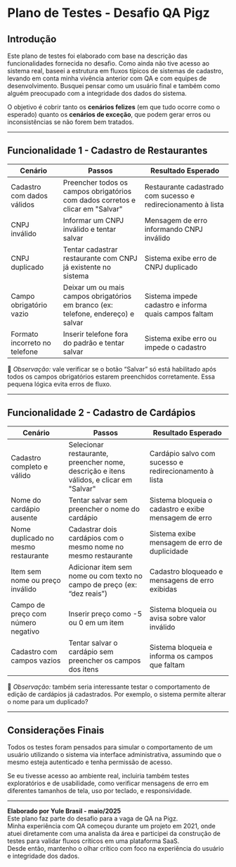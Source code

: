 # Plano de Testes - Desafio QA Pigz

## Introdução

Este plano de testes foi elaborado com base na descrição das funcionalidades fornecida no desafio. Como ainda não tive acesso ao sistema real, baseei a estrutura em fluxos típicos de sistemas de cadastro, levando em conta minha vivência anterior com QA e com equipes de desenvolvimento. Busquei pensar como um usuário final e também como alguém preocupado com a integridade dos dados do sistema.

O objetivo é cobrir tanto os **cenários felizes** (em que tudo ocorre como o esperado) quanto os **cenários de exceção**, que podem gerar erros ou inconsistências se não forem bem tratados.

---

## Funcionalidade 1 - Cadastro de Restaurantes

| Cenário                                     | Passos                                                                                  | Resultado Esperado                                             |
|--------------------------------------------|------------------------------------------------------------------------------------------|----------------------------------------------------------------|
| Cadastro com dados válidos                 | Preencher todos os campos obrigatórios com dados corretos e clicar em "Salvar"          | Restaurante cadastrado com sucesso e redirecionamento à lista |
| CNPJ inválido                              | Informar um CNPJ inválido e tentar salvar                                               | Mensagem de erro informando CNPJ inválido                     |
| CNPJ duplicado                             | Tentar cadastrar restaurante com CNPJ já existente no sistema                           | Sistema exibe erro de CNPJ duplicado                          |
| Campo obrigatório vazio                    | Deixar um ou mais campos obrigatórios em branco (ex: telefone, endereço) e salvar       | Sistema impede cadastro e informa quais campos faltam         |
| Formato incorreto no telefone              | Inserir telefone fora do padrão e tentar salvar                                         | Sistema exibe erro ou impede o cadastro                       |

📝 *Observação:* vale verificar se o botão “Salvar” só está habilitado após todos os campos obrigatórios estarem preenchidos corretamente. Essa pequena lógica evita erros de fluxo.

---

## Funcionalidade 2 - Cadastro de Cardápios

| Cenário                                     | Passos                                                                                  | Resultado Esperado                                             |
|--------------------------------------------|------------------------------------------------------------------------------------------|----------------------------------------------------------------|
| Cadastro completo e válido                 | Selecionar restaurante, preencher nome, descrição e itens válidos, e clicar em "Salvar" | Cardápio salvo com sucesso e redirecionamento à lista         |
| Nome do cardápio ausente                   | Tentar salvar sem preencher o nome do cardápio                                          | Sistema bloqueia o cadastro e exibe mensagem de erro          |
| Nome duplicado no mesmo restaurante        | Cadastrar dois cardápios com o mesmo nome no mesmo restaurante                         | Sistema exibe mensagem de erro de duplicidade                 |
| Item sem nome ou preço inválido            | Adicionar item sem nome ou com texto no campo de preço (ex: “dez reais”)               | Cadastro bloqueado e mensagens de erro exibidas               |
| Campo de preço com número negativo         | Inserir preço como -5 ou 0 em um item                                                   | Sistema bloqueia ou avisa sobre valor inválido                |
| Cadastro com campos vazios                 | Tentar salvar o cardápio sem preencher os campos dos itens                              | Sistema bloqueia e informa os campos que faltam               |

📝 *Observação:* também seria interessante testar o comportamento de edição de cardápios já cadastrados. Por exemplo, o sistema permite alterar o nome para um duplicado?

---

## Considerações Finais

Todos os testes foram pensados para simular o comportamento de um usuário utilizando o sistema via interface administrativa, assumindo que o mesmo esteja autenticado e tenha permissão de acesso.

Se eu tivesse acesso ao ambiente real, incluiria também testes exploratórios e de usabilidade, como verificar mensagens de erro em diferentes tamanhos de tela, uso por teclado, e responsividade.

---

**Elaborado por Yule Brasil - maio/2025**  
Este plano faz parte do desafio para a vaga de QA na Pigz.  
Minha experiência com QA começou durante um projeto em 2021, onde atuei diretamente com uma analista da área e participei da construção de testes para validar fluxos críticos em uma plataforma SaaS.  
Desde então, mantenho o olhar crítico com foco na experiência do usuário e integridade dos dados.

